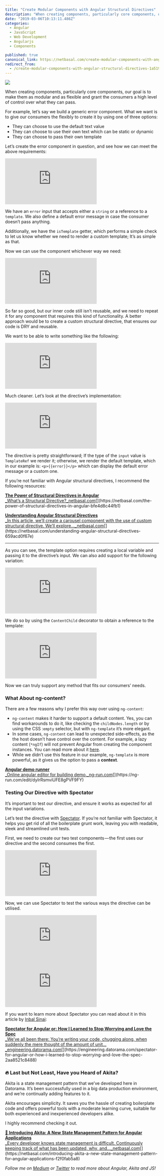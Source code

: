 ```yaml
---
title: "Create Modular Components with Angular Structural Directives"
description: "When creating components, particularly core components, our goal is to make them as modular and as flexible and grant the consumers a high level of control over what they can pass. For example, let’s…"
date: "2019-03-06T10:13:11.486Z"
categories: 
  - Angular
  - JavaScript
  - Web Development
  - Angularjs
  - Components

published: true
canonical_link: https://netbasal.com/create-modular-components-with-angular-structural-directives-1a5198d9ab7d
redirect_from:
  - /create-modular-components-with-angular-structural-directives-1a5198d9ab7d
---
```


![](./asset-1.png)

When creating components, particularly core components, our goal is to make them as modular and as flexible and grant the consumers a high level of control over what they can pass.

For example, let’s say we build a generic error component. What we want is to give our consumers the flexibly to create it by using one of three options:

-   They can choose to use the default text value
-   They can choose to use their own text which can be static or dynamic
-   They can choose to pass their own template

Let’s create the error component in question, and see how we can meet the above requirements:

<Embed src="https://gist.github.com/NetanelBasal/6309cea0f3e6459779364383abfe1e02.js" aspectRatio={0.357} caption="" />

We have an `error` input that accepts either a `string` or a reference to a `template`. We also define a default error message in case the consumer doesn’t pass anything.

Additionally, we have the `isTemplate` getter, which performs a simple check to let us know whether we need to render a custom template; It’s as simple as that.

Now we can use the component whichever way we need:

<Embed src="https://gist.github.com/NetanelBasal/8520e203174c459f836c6af3ba4c9b0d.js" aspectRatio={0.357} caption="" />

So far so good, but our inner code still isn’t reusable, and we need to repeat it for any component that requires this kind of functionality. A better approach would be to create a custom structural directive, that ensures our code is DRY and reusable.

We want to be able to write something like the following:

<Embed src="https://gist.github.com/NetanelBasal/9ef8b8d49f97edfb766d337e8a79988c.js" aspectRatio={0.357} caption="" />

Much cleaner. Let’s look at the directive’s implementation:

<Embed src="https://gist.github.com/NetanelBasal/b1e6743dc8d286de98c062b1cae8f1ad.js" aspectRatio={0.357} caption="" />

The directive is pretty straightforward; If the type of the `input` value is `TemplateRef` we render it; otherwise, we render the default template, which in our example is: `<p>{{error}}</p>` which can display the default error message or a custom one.

If you’re not familiar with Angular structural directives, I recommend the following resources:

[**The Power of Structural Directives in Angular**  
_What’s a Structural Directive?_netbasal.com](https://netbasal.com/the-power-of-structural-directives-in-angular-bfe4d8c44fb1 "https://netbasal.com/the-power-of-structural-directives-in-angular-bfe4d8c44fb1")[](https://netbasal.com/the-power-of-structural-directives-in-angular-bfe4d8c44fb1)

[**Understanding Angular Structural Directives**  
_In this article, we’ll create a carousel component with the use of custom structural directive. We’ll explore…_netbasal.com](https://netbasal.com/understanding-angular-structural-directives-659acd0f67e "https://netbasal.com/understanding-angular-structural-directives-659acd0f67e")[](https://netbasal.com/understanding-angular-structural-directives-659acd0f67e)

---

As you can see, the template option requires creating a local variable and passing it to the directive’s input. We can also add support for the following variation:

<Embed src="https://gist.github.com/NetanelBasal/d70ac71ea5772383f0a870aff3571743.js" aspectRatio={0.357} caption="" />

We do so by using the `ContentChild` decorator to obtain a reference to the template:

<Embed src="https://gist.github.com/NetanelBasal/8d29008da7cca476f71d264c573c9994.js" aspectRatio={0.357} caption="" />

Now we can truly support any method that fits our consumers’ needs.

### What About ng-content?

There are a few reasons why I prefer this way over using `ng-content`:

-   `ng-content` makes it harder to support a default content. Yes, you can find workarounds to do it, like checking the `childNodes.length` or by using the CSS :`empty` selector, but with `ng-template` it’s more elegant.
-   In some cases, `ng-content` can lead to unexpected side-effects, as the the host doesn’t have control over the content. For example, a lazy content (`*ngIf`) will not prevent Angular from creating the component instances. You can read more about it [here](https://medium.com/claritydesignsystem/ng-content-the-hidden-docs-96a29d70d11b).
-   While we didn’t use this feature in our example, `ng-template` is more powerful, as it gives us the option to pass a **context**.

[**Angular demo runner**  
_Online angular editor for building demo._ng-run.com](https://ng-run.com/edit/dyIrRsmviUFE8gPVF9FY "https://ng-run.com/edit/dyIrRsmviUFE8gPVF9FY")[](https://ng-run.com/edit/dyIrRsmviUFE8gPVF9FY)

### Testing Our Directive with Spectator

It’s important to test our directive, and ensure it works as expected for all the input variations.

Let’s test the directive with [Spectator](https://github.com/NetanelBasal/spectator). If you’re not familiar with Spectator, it helps you get rid of all the boilerplate grunt work, leaving you with readable, sleek and streamlined unit tests.

First, we need to create our two test components — the first uses our directive and the second consumes the first.

<Embed src="https://gist.github.com/NetanelBasal/5f9e96a447ed7e98ae74036954654ea5.js" aspectRatio={0.357} caption="" />

Now, we can use Spectator to test the various ways the directive can be utilised.

<Embed src="https://gist.github.com/NetanelBasal/b4e70ad13f4c6376c151343605cc8ca4.js" aspectRatio={0.357} caption="" />

<Embed src="https://stackblitz.com/edit/angular-spectator-templateorstring?embed=1" aspectRatio={undefined} caption="" />

If you want to learn more about Spectator you can read about it in this article by [Inbal Sinai](https://medium.com/@inbalsinai):

[**Spectator for Angular or: How I Learned to Stop Worrying and Love the Spec**  
_We’ve all been there: You’re writing your code, chugging along, when suddenly the mere thought of the amount of unit…_engineering.datorama.com](https://engineering.datorama.com/spectator-for-angular-or-how-i-learned-to-stop-worrying-and-love-the-spec-2aa8521c8488 "https://engineering.datorama.com/spectator-for-angular-or-how-i-learned-to-stop-worrying-and-love-the-spec-2aa8521c8488")[](https://engineering.datorama.com/spectator-for-angular-or-how-i-learned-to-stop-worrying-and-love-the-spec-2aa8521c8488)

### 🔥 **Last but Not Least, Have you Heard of Akita?**

Akita is a state management pattern that we’ve developed here in Datorama. It’s been successfully used in a big data production environment, and we’re continually adding features to it.

Akita encourages simplicity. It saves you the hassle of creating boilerplate code and offers powerful tools with a moderate learning curve, suitable for both experienced and inexperienced developers alike.

I highly recommend checking it out.

[**🚀 Introducing Akita: A New State Management Pattern for Angular Applications**  
_Every developer knows state management is difficult. Continuously keeping track of what has been updated, why, and…_netbasal.com](https://netbasal.com/introducing-akita-a-new-state-management-pattern-for-angular-applications-f2f0fab5a8 "https://netbasal.com/introducing-akita-a-new-state-management-pattern-for-angular-applications-f2f0fab5a8")[](https://netbasal.com/introducing-akita-a-new-state-management-pattern-for-angular-applications-f2f0fab5a8)

_Follow me on_ [_Medium_](https://medium.com/@NetanelBasal/) _or_ [_Twitter_](https://twitter.com/NetanelBasal) _to read more about Angular, Akita and JS!_
